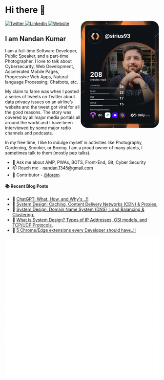# Hi there 👋

<div align="left">
  <a href="https://twitter.com/_sirius93_">
    <img
      src="https://img.shields.io/twitter/follow/_sirius93_?label=Twitter&logo=twitter&style=flat-square&color=1da1f2&logoColor=ffffff"
      alt="Twitter"
    />
  </a>
  <a href="https://www.linkedin.com/in/nandank93/">
    <img
      src="https://img.shields.io/static/v1?logo=linkedin&style=flat-square&color=0072b1&label=LinkedIn&message=%E2%98%86"
      alt="LinkedIn"
    />
  </a>
  
  <a href="https://nandankumar.info/">
    <img alt="Website" src="https://img.shields.io/website?down_color=lightgray&down_message=offline&style=flat-square&up_color=blue&up_message=up&url=https%3A%2F%2Fnandan.dev">
  </a>


  <a href="https://api.daily.dev/get?r=sirius93" target="_blank">
    <img
      width="256"
      align="right"
      src="https://github.com/sirius93/sirius93/blob/main/devcard.svg"
    />
  </a>

</div>

## I am Nandan Kumar

I am a full-time Software Developer, Public Speaker, and a part-time Photographer. I love to talk about Cybersecurity, Web Development, Accelerated Mobile Pages, Progressive Web Apps, Natural language Processing, Chatbots, etc.

My claim to fame was when I posted a series of tweets on Twitter about data privacy issues on an airline’s website and the tweet got viral for all the good reasons. The story was covered by all major media portals all around the world and I have been interviewed by some major radio channels and podcasts.

In my free time, I like to indulge myself in activities like Photography, Gardening, Snooker, or Boxing. I am a proud owner of many plants, I sometimes talk to them (mostly pep talks).

- 💬 Ask me about AMP, PWAs, BOTS, Front-End, Git, Cyber Security
- 📫 Reach me - nandan.1345@gmail.com
- 🌱 Contributor -  [@forem](https://github.com/forem/forem)

#### :books: Recent Blog Posts
<!-- BLOGPOSTS:START -->
 - 💯 [ChatGPT: What, How, and Why&#39;s ..!!](https://blog.nandankumar.info/chatgpt-what-how-and-whys)
 - 🚀 [System Design: Caching, Content Delivery Networks &lpar;CDN&rpar; &amp; Proxies.](https://blog.nandankumar.info/system-design-caching-content-delivery-networks-cdn-proxies)
 - 🌮 [System Design: Domain Name System &lpar;DNS&rpar;, Load Balancing &amp; Clustering.](https://blog.nandankumar.info/system-design-domain-name-system-dns-load-balancing-clustering)
 - 🚀 [What is System Design? Types of IP Addresses, OSI models, and TCP/UDP Protocols.](https://blog.nandankumar.info/what-is-system-design-ip-osi-models-and-tcp-udp-protocols)
 - 🚀 [5 Chrome/Edge extensions every Developer should have..!!](https://blog.nandankumar.info/5-chrome-edge-extensions-every-developer-should-have)<!-- BLOGPOSTS:END -->


![Metrics](https://raw.githubusercontent.com/sirius93/sirius93/github-metrics/github-metrics.svg)
![Most used languages](https://raw.githubusercontent.com/sirius93/sirius93/github-metrics/language.svg)
![Notable contributions](https://raw.githubusercontent.com/sirius93/sirius93/github-metrics/notable.svg)
![Achievements](https://raw.githubusercontent.com/sirius93/sirius93/github-metrics/achievements.svg)
